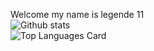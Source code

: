 Welcome my name is legende 11 <br>
![Github stats](https://github-readme-stats.vercel.app/api?username=legende11&show_icons=true&count_private=true)
<br>
![Top Languages Card](https://github-readme-stats.vercel.app/api/top-langs/?username=legende11)
